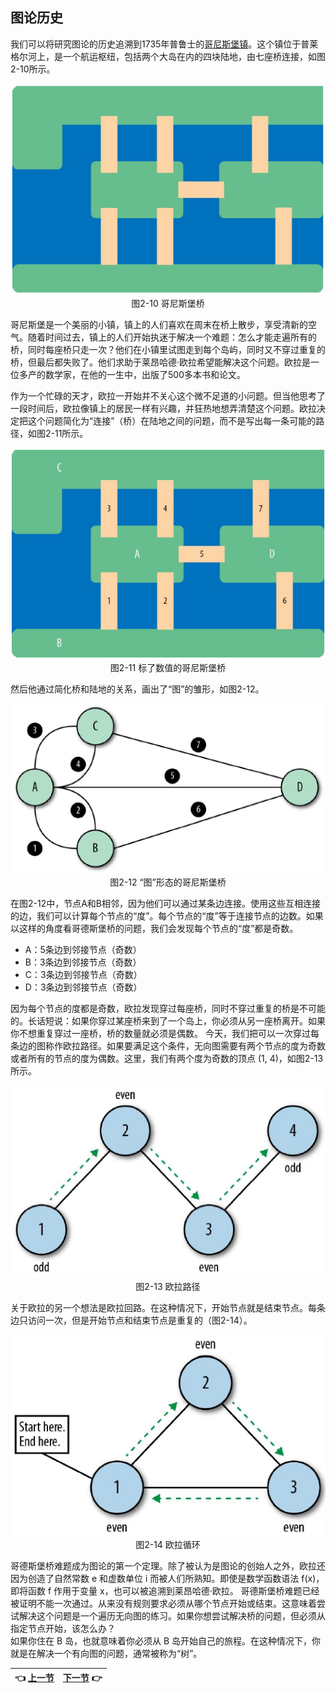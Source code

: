 ## 图论历史
我们可以将研究图论的历史追溯到1735年普鲁士的[哥尼斯堡镇](http://bit.ly/2AQhU47)。这个镇位于普莱格尔河上，是一个航运枢纽，包括两个大岛在内的四块陆地，由七座桥连接，如图2-10所示。
<p align="center">
  <img src="Image/2-10.png"><br>
  图2-10 哥尼斯堡桥<br>
</p>
  
哥尼斯堡是一个美丽的小镇，镇上的人们喜欢在周末在桥上散步，享受清新的空气。随着时间过去，镇上的人们开始执迷于解决一个难题：怎么才能走遍所有的桥，同时每座桥只走一次？他们在小镇里试图走到每个岛屿，同时又不穿过重复的桥，但最后都失败了。他们求助于莱昂哈德·欧拉希望能解决这个问题。欧拉是一位多产的数学家，在他的一生中，出版了500多本书和论文。
  
作为一个忙碌的天才，欧拉一开始并不关心这个微不足道的小问题。但当他思考了一段时间后，欧拉像镇上的居民一样有兴趣，并狂热地想弄清楚这个问题。欧拉决定把这个问题简化为“连接”（桥）在陆地之间的问题，而不是写出每一条可能的路径，如图2-11所示。
<p align="center">
  <img src="Image/2-11.png"><br>
  图2-11 标了数值的哥尼斯堡桥<br>
</p>
  
然后他通过简化桥和陆地的关系，画出了“图”的雏形，如图2-12。
<p align="center">
  <img src="Image/2-12.png"><br>
  图2-12 “图”形态的哥尼斯堡桥<br>
</p>
  
在图2-12中，节点A和B相邻，因为他们可以通过某条边连接。使用这些互相连接的边，我们可以计算每个节点的“度”。每个节点的“度”等于连接节点的边数。如果以这样的角度看哥德斯堡桥的问题，我们会发现每个节点的“度”都是奇数。
* A：5条边到邻接节点（奇数）
* B：3条边到邻接节点（奇数）
* C：3条边到邻接节点（奇数）
* D：3条边到邻接节点（奇数）
  
因为每个节点的度都是奇数，欧拉发现穿过每座桥，同时不穿过重复的桥是不可能的。长话短说：如果你穿过某座桥来到了一个岛上，你必须从另一座桥离开。如果你不想重复穿过一座桥，桥的数量就必须是偶数。
今天，我们把可以一次穿过每条边的图称作欧拉路径。如果要满足这个条件，无向图需要有两个节点的度为奇数或者所有的节点的度为偶数。这里，我们有两个度为奇数的顶点 (1, 4)，如图2-13所示。
<p align="center">
  <img src="Image/2-13.png"><br>
  图2-13 欧拉路径<br>
</p>
  
关于欧拉的另一个想法是欧拉回路。在这种情况下，开始节点就是结束节点。每条边只访问一次，但是开始节点和结束节点是重复的（图2-14）。
<p align="center">
  <img src="Image/2-14.png"><br>
  图2-14 欧拉循环<br>
</p>
  
哥德斯堡桥难题成为图论的第一个定理。除了被认为是图论的创始人之外，欧拉还因为创造了自然常数 e 和虚数单位 i 而被人们所熟知。即使是数学函数语法 f(x)，即将函数 f 作用于变量 x，也可以被追溯到莱昂哈德·欧拉。
哥德斯堡桥难题已经被证明不能一次通过。从来没有规则要求必须从哪个节点开始或结束。这意味着尝试解决这个问题是一个遍历无向图的练习。如果你想尝试解决桥的问题，但必须从指定节点开始，该怎么办？  
如果你住在 B 岛，也就意味着你必须从 B 岛开始自己的旅程。在这种情况下，你就是在解决一个有向图的问题，通常被称为“树”。
  
| :point_left: [上一节](/ch02_01.md) | [下一节](/ch02_03.md) :point_right: |
| - | - |
